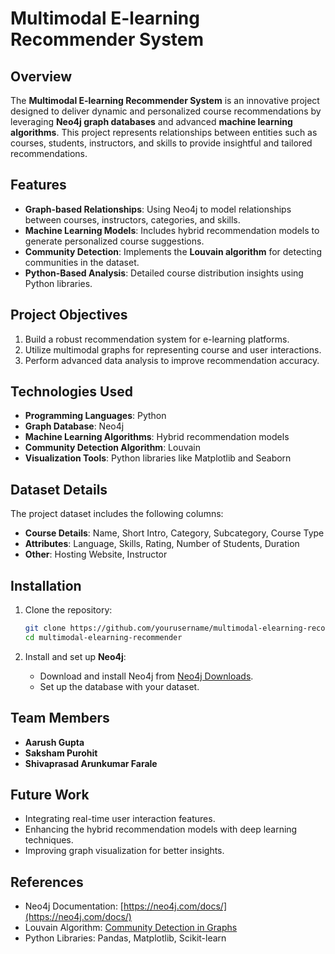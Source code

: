 # Multimodal E-learning Recommender System

## Overview  
The **Multimodal E-learning Recommender System** is an innovative project designed to deliver dynamic and personalized course recommendations by leveraging **Neo4j graph databases** and advanced **machine learning algorithms**. This project represents relationships between entities such as courses, students, instructors, and skills to provide insightful and tailored recommendations.

## Features  
- **Graph-based Relationships**: Using Neo4j to model relationships between courses, instructors, categories, and skills.  
- **Machine Learning Models**: Includes hybrid recommendation models to generate personalized course suggestions.  
- **Community Detection**: Implements the **Louvain algorithm** for detecting communities in the dataset.  
- **Python-Based Analysis**: Detailed course distribution insights using Python libraries.  

## Project Objectives  
1. Build a robust recommendation system for e-learning platforms.  
2. Utilize multimodal graphs for representing course and user interactions.  
3. Perform advanced data analysis to improve recommendation accuracy.  

## Technologies Used  
- **Programming Languages**: Python  
- **Graph Database**: Neo4j  
- **Machine Learning Algorithms**: Hybrid recommendation models  
- **Community Detection Algorithm**: Louvain  
- **Visualization Tools**: Python libraries like Matplotlib and Seaborn  

## Dataset Details  
The project dataset includes the following columns:  
- **Course Details**: Name, Short Intro, Category, Subcategory, Course Type  
- **Attributes**: Language, Skills, Rating, Number of Students, Duration  
- **Other**: Hosting Website, Instructor  

## Installation  

1. Clone the repository:  
   ```bash
   git clone https://github.com/yourusername/multimodal-elearning-recommender.git
   cd multimodal-elearning-recommender
   ```  

2. Install and set up **Neo4j**:  
   - Download and install Neo4j from [Neo4j Downloads](https://neo4j.com/download/).  
   - Set up the database with your dataset.  


## Team Members  
- **Aarush Gupta**  
- **Saksham Purohit**  
- **Shivaprasad Arunkumar Farale**  

## Future Work  
- Integrating real-time user interaction features.  
- Enhancing the hybrid recommendation models with deep learning techniques.  
- Improving graph visualization for better insights.  

## References  
- Neo4j Documentation: [https://neo4j.com/docs/](https://neo4j.com/docs/)  
- Louvain Algorithm: [Community Detection in Graphs](https://arxiv.org/abs/0803.0476)  
- Python Libraries: Pandas, Matplotlib, Scikit-learn  
